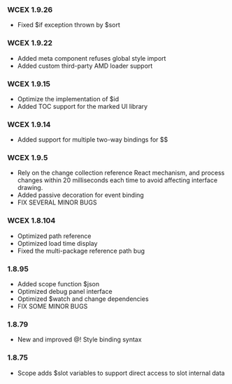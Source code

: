 <!--DESC: {"icon":"assistant",id:99} -->

### WCEX 1.9.26
- Fixed $if exception thrown by $sort

### WCEX 1.9.22
- Added meta component refuses global style import
- Added custom third-party AMD loader support

### WCEX 1.9.15
- Optimize the implementation of $id
- Added TOC support for the marked UI library 
### WCEX 1.9.14
- Added support for multiple two-way bindings for $$

### WCEX 1.9.5
- Rely on the change collection reference React mechanism, and process changes within 20 milliseconds each time to avoid affecting interface drawing.
- Added passive decoration for event binding
- FIX SEVERAL MINOR BUGS

### WCEX 1.8.104
- Optimized path reference
- Optimized load time display
- Fixed the multi-package reference path bug

### 1.8.95
- Added scope function $json
- Optimized debug panel interface
- Optimized $watch and change dependencies
- FIX SOME MINOR BUGS

### 1.8.79
- New and improved @! Style binding syntax

### 1.8.75 
- Scope adds $slot variables to support direct access to slot internal data 
